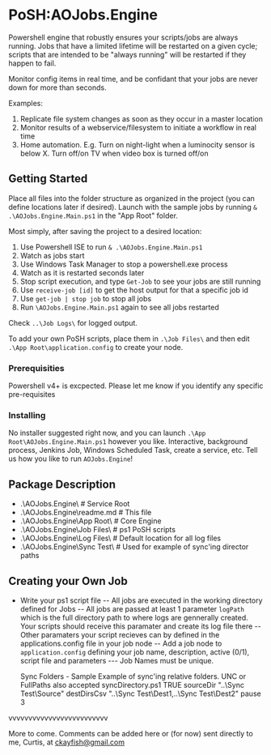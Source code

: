 # PoSH:AOJobs.Engine
Powershell engine that robustly ensures your scripts/jobs are always running. Jobs that have a limited lifetime will
be restarted on a given cycle; scripts that are intended to be "always running" will be restarted if they happen to fail.

Monitor config items in real time, and be confidant that your jobs are never down for more than seconds.

Examples:
1) Replicate file system changes as soon as they occur in a master location
2) Monitor results of a webservice/filesystem to initiate a workflow in real time
3) Home automation. E.g. Turn on night-light when a luminocity sensor is below X. Turn off/on TV when video box is turned off/on
		  
## Getting Started

Place all files into the folder structure as organized in the project (you can define locations later if desired).
Launch with the sample jobs by running `& .\AOJobs.Engine.Main.ps1` in the "App Root" folder.

Most simply, after saving the project to a desired location:
 1) Use Powershell ISE to run `& .\AOJobs.Engine.Main.ps1`
 2) Watch as jobs start
 3) Use Windows Task Manager to stop a powershell.exe process
 4) Watch as it is restarted seconds later
 5) Stop script execution, and type `Get-Job` to see your jobs are still running
 6) Use `receive-job [id]` to get the host output for that a specific job id
 7) Use `get-job | stop job` to stop all jobs
 8) Run `\AOJobs.Engine.Main.ps1` again to see all jobs restarted 

Check `..\Job Logs\` for logged output.

To add your own PoSH scripts, place them in `.\Job Files\` and then edit `.\App Root\application.config` to create your <job> node.

### Prerequisities

Powershell v4+ is excpected. Please let me know if you identify any specific pre-requisites

### Installing

No installer suggested right now, and you can launch `.\App Root\AOJobs.Engine.Main.ps1` however you like. Interactive, background process,
Jenkins Job, Windows Scheduled Task, create a service, etc. Tell us how you like to run `AOJobs.Engine`!

## Package Description

- .\AOJobs.Engine\              # Service Root
- .\AOJobs.Engine\readme.md     # This file
- .\AOJobs.Engine\App Root\     # Core Engine
- .\AOJobs.Engine\Job Files\    # ps1 PoSH scripts 
- .\AOJobs.Engine\Log Files\    # Default location for all log files
- .\AOJobs.Engine\Sync Test\    # Used for example of sync'ing director paths
 
## Creating your Own Job
- Write your ps1 script file
-- All jobs are executed in the working directory defined for Jobs
-- All jobs are passed at least 1 parameter `logPath` which is the full directory path to where logs are gennerally created. Your scripts should receive this paramater and create its log file there
-- Other paramaters your script recieves can by defined in the applications.config file in your job node
-- Add a job node to `application.config` defining your job name, description, active (0/1), script file and parameters
--- Job Names must be unique.


    <job>
        <name>Sync Folders - Sample</name>
        <description>Example of sync'ing relative folders. UNC or FullPaths also accepted</description>
        <fileName>syncDirectory.ps1</fileName>
        <active>TRUE</active>
        <params>
            <param>
               <pname>sourceDir</pname>
               <pvalue>"..\Sync Test\Source"</pvalue>
            </param>
            <param>
               <pname>destDirsCsv</pname>
               <pvalue>"..\Sync Test\Dest1,..\Sync Test\Dest2"</pvalue>
            </param>
            <param>
               <pname>pause</pname>
               <pvalue>3</pvalue>
            </param>
        </params>
    </job>
    
vvvvvvvvvvvvvvvvvvvvvvvvv

More to come. Comments can be added here or (for now) sent directly to me, Curtis, at ckayfish@gmail.com